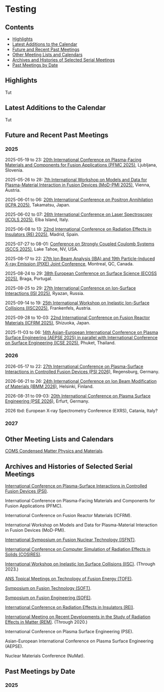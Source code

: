 <head>
  <link rel="stylesheet" href="assets/style.css">
</head>

# Testing

## Contents

- [Highlights](#highlights)
- [Latest Additions to the Calendar](#latest-additions-to-the-calendar)
- [Future and Recent Past Meetings](#future-and-recent-past-meetings)
- [Other Meeting Lists and Calendars](#other-meeting-lists-and-calendars)
- [Archives and Histories of Selected Serial Meetings](#archives-and-histories-of-selected-serial-meetings)
- [Past Meetings by Date](#past-meetings-by-date)

## Highlights

Tut

## Latest Additions to the Calendar

Tut

## Future and Recent Past Meetings

### 2025

2025-05-19 to 23: [20th International Conference on Plasma-Facing Materials and Components for Fusion Applications (PFMC 2025)](https://pfmc20.com), Ljubljana, Slovenia.

2025-05-26 to 28: [7th International Workshop on Models and Data for Plasma-Material Interaction in Fusion Devices (MoD-PMI 2025)](https://amdis.iaea.org/meetings/mod-pmi-2025/), Vienna, Austria.

2025-06-01 to 06: [20th International Conference on Positron Annihilation (ICPA 2025)](https://confit.atlas.jp/guide/event/icpa20/top), Takamatsu, Japan.

2025-06-02 to 07: [26th International Conference on Laser Spectroscopy (ICOLS 2025)](https://icols2025.it), Elba Island, Italy.

2025-06-08 to 13: [22nd International Conference on Radiation Effects in Insulators (REI 2025)](https://rei22madrid.csic.es), Madrid, Spain.

2025-07-27 to 08-01: [Conference on Strongly Coupled Coulomb Systems (SCCS 2025)](https://event.fourwaves.com/sccs2025/), Lake Tahoe, NV, USA.

2025-08-17 to 22: [27th Ion Beam Analysis (IBA) and 19th Particle-Induced  X-ray Emission (PIXE) Joint Conference](https://ibapixe.org), Montreal, QC, Canada.

2025-08-24 to 29: [38th European Conference on Surface Science (ECOSS 2025)](https://ecoss38.pt), Braga, Portugal.

2025-08-25 to 29: [27th International Conference on Ion-Surface Interactions (ISI 2025)](http://isi2025.yarsu.ru/eng/first_en.html), Ryazan, Russia.

2025-09-14 to 19: [25th International Workshop on Inelastic Ion-Surface Collisions (IISC2025)](https://tuwien.at/en/phy/iap/conferences/iisc25), Frankenfels, Austria.

2025-09-28 to 10-03: [22nd International Conference on Fusion Reactor Materials (ICFRM 2025)](https://icfrm-22.com), Shizuoka, Japan.

2025-11-03 to 06: [14th Asian-European International Conference on Plasma Surface Engineering (AEPSE 2025) in parallel with International Conference on Surface Engineering (ICSE 2025)](http://aepse.org/2025/), Phuket, Thailand.

### 2026

2026-05-17 to 22: [27th International Conference on Plasma-Surface Interactions in Controlled Fusion Devices (PSI 2026)](https://www.ipp.mpg.de/psi27/), Regensburg, Germany.

2026-06-21 to 26: [24th International Conference on Ion Beam Modification of Materials (IBMM 2026)](https://helsinki.fi/en/conferences/ibmm-2026), Helsinki, Finland.

2026-08-31 to 09-03: [20th International Conference on Plasma Surface Engineering (PSE 2026)](https://pse-conferences.net), Erfurt, Germany.

2026 tbd: European X-ray Spectrometry Conference (EXRS), Catania, Italy?

### 2027

## Other Meeting Lists and Calendars

[COMS Condensed Matter Physics and Materials](https://conference-service.com/conferences/condensed-matter-physics.html).

## Archives and Histories of Selected Serial Meetings

[International Conference on Plasma-Surface Interactions in Controlled Fusion Devices (PSI)](https://wiki.fusion.ciemat.es/wiki/Conference_on_Plasma_Surface_Interactions).

International Conference on Plasma-Facing Materials and Components for Fusion Applications (PFMC).

International Conference on Fusion Reactor Materials (ICFRM).

International Workshop on Models and Data for Plasma-Material Interaction in Fusion Devices (MoD-PMI).

[International Symposium on Fusion Nuclear Technology (ISFNT)](https://wiki.fusion.ciemat.es/wiki/International_Symposium_on_Fusion_Nuclear_Technology).

[International Conference on Computer Simulation of Radiation Effects in Solids (COSIRES)](https://sites.google.com/view/cosires2024/about/history).

[International Workshop on Inelastic Ion Surface Collisions (IISC)](https://scienceweb.clemson.edu/iisc24/iisc-history/). (Through 2023.)

[ANS Topical Meetings on Technology of Fusion Energy (TOFE)](https://fed.ans.org/links/tofe/).

[Symposium on Fusion Technology (SOFT)](https://wiki.fusion.ciemat.es/wiki/Symposium_on_Fusion_Technology).

[Symposium on Fusion Engineering (SOFE)](https://wiki.fusion.ciemat.es/wiki/Symposium_On_Fusion_Engineering).

[International Conference on Radiation Effects in Insulators (REI)](https://en.wikipedia.org/wiki/International_Conference_on_Radiation_Effects_in_Insulators).

[International Meeting on Recent Developments in the Study of Radiation Effects in Matter (REM)](https://www.uknibc.co.uk/REM11/history.php). (Through 2020.)

International Conference on Plasma Surface Engineering (PSE).

Asian-European International Conference on Plasma Surface Engineering (AEPSE).

Nuclear Materials Conference (NuMat).

## Past Meetings by Date

### 2025
